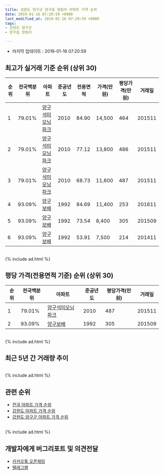 ```yaml
---
title: 강원도 양구군 양구읍 정림리 아파트 가격 순위
date: 2019-01-16 07:20:59 +0900
last_modified_at: 2019-01-16 07:20:59 +0900
tags:
- 강원도 양구군
- 양구읍 정림리

---
```


* 마지막 업데이트 : 2019-01-16 07:20:59

## 최고가 실거래 기준 순위 (상위 30)


|순위|전국백분위|아파트|준공년도|전용면적|가격(만원)|평당가격(만원)|거래일|
|---|---|---|---|---|---|---|---|
|1|79.01%|[양구석미모닝파크](https://search.naver.com/search.naver?query=%EA%B0%95%EC%9B%90%EB%8F%84+%EC%96%91%EA%B5%AC%EA%B5%B0+%EC%96%91%EA%B5%AC%EC%9D%8D+%EC%A0%95%EB%A6%BC%EB%A6%AC+%EC%96%91%EA%B5%AC%EC%84%9D%EB%AF%B8%EB%AA%A8%EB%8B%9D%ED%8C%8C%ED%81%AC)|2010|84.90|14,500|464|201511|
|2|79.01%|[양구석미모닝파크](https://search.naver.com/search.naver?query=%EA%B0%95%EC%9B%90%EB%8F%84+%EC%96%91%EA%B5%AC%EA%B5%B0+%EC%96%91%EA%B5%AC%EC%9D%8D+%EC%A0%95%EB%A6%BC%EB%A6%AC+%EC%96%91%EA%B5%AC%EC%84%9D%EB%AF%B8%EB%AA%A8%EB%8B%9D%ED%8C%8C%ED%81%AC)|2010|77.12|13,800|486|201511|
|3|79.01%|[양구석미모닝파크](https://search.naver.com/search.naver?query=%EA%B0%95%EC%9B%90%EB%8F%84+%EC%96%91%EA%B5%AC%EA%B5%B0+%EC%96%91%EA%B5%AC%EC%9D%8D+%EC%A0%95%EB%A6%BC%EB%A6%AC+%EC%96%91%EA%B5%AC%EC%84%9D%EB%AF%B8%EB%AA%A8%EB%8B%9D%ED%8C%8C%ED%81%AC)|2010|68.73|11,600|487|201511|
|4|93.09%|[양구보배](https://search.naver.com/search.naver?query=%EA%B0%95%EC%9B%90%EB%8F%84+%EC%96%91%EA%B5%AC%EA%B5%B0+%EC%96%91%EA%B5%AC%EC%9D%8D+%EC%A0%95%EB%A6%BC%EB%A6%AC+%EC%96%91%EA%B5%AC%EB%B3%B4%EB%B0%B0)|1992|84.69|11,400|253|201611|
|5|93.09%|[양구보배](https://search.naver.com/search.naver?query=%EA%B0%95%EC%9B%90%EB%8F%84+%EC%96%91%EA%B5%AC%EA%B5%B0+%EC%96%91%EA%B5%AC%EC%9D%8D+%EC%A0%95%EB%A6%BC%EB%A6%AC+%EC%96%91%EA%B5%AC%EB%B3%B4%EB%B0%B0)|1992|73.54|8,400|305|201509|
|6|93.09%|[양구보배](https://search.naver.com/search.naver?query=%EA%B0%95%EC%9B%90%EB%8F%84+%EC%96%91%EA%B5%AC%EA%B5%B0+%EC%96%91%EA%B5%AC%EC%9D%8D+%EC%A0%95%EB%A6%BC%EB%A6%AC+%EC%96%91%EA%B5%AC%EB%B3%B4%EB%B0%B0)|1992|53.91|7,500|214|201411|


<br>
{% include ad.html %}
<br>

## 평당 가격(전용면적 기준) 순위 (상위 30)


|순위|전국백분위|아파트|준공년도|평당가격(만원)|거래일|
|---|---|---|---|---|---|
|1|79.01%|[양구석미모닝파크](https://search.naver.com/search.naver?query=%EA%B0%95%EC%9B%90%EB%8F%84+%EC%96%91%EA%B5%AC%EA%B5%B0+%EC%96%91%EA%B5%AC%EC%9D%8D+%EC%A0%95%EB%A6%BC%EB%A6%AC+%EC%96%91%EA%B5%AC%EC%84%9D%EB%AF%B8%EB%AA%A8%EB%8B%9D%ED%8C%8C%ED%81%AC)|2010|487|201511|
|2|93.09%|[양구보배](https://search.naver.com/search.naver?query=%EA%B0%95%EC%9B%90%EB%8F%84+%EC%96%91%EA%B5%AC%EA%B5%B0+%EC%96%91%EA%B5%AC%EC%9D%8D+%EC%A0%95%EB%A6%BC%EB%A6%AC+%EC%96%91%EA%B5%AC%EB%B3%B4%EB%B0%B0)|1992|305|201509|


<br>
{% include ad.html %}
<br>

## 최근 5년 간 거래량 추이


<div style="width:100%;">
    <canvas id="deal_progress" height="250"></canvas>
</div>

<script>
new Chart(document.getElementById("deal_progress"), {
    type: 'line',
    data: {
        labels: ['201401','201402','201403','201404','201405','201406','201407','201408','201409','201410','201411','201412','201501','201502','201503','201504','201505','201506','201507','201508','201509','201510','201511','201512','201601','201602','201603','201604','201605','201606','201607','201608','201609','201610','201611','201612','201701','201702','201703','201704','201705','201706','201707','201708','201709','201710','201711','201712','201801','201802','201803','201804','201805','201806','201807','201808','201809','201810','201811','201812','201901'],
        datasets: [{
            label: '실거래 수',
            pointRadius: 1,
            data: [1, 0, 1, 0, 0, 0, 0, 1, 0, 0, 3, 0, 0, 0, 1, 0, 3, 3, 1, 1, 2, 1, 32, 1, 0, 0, 0, 0, 0, 1, 0, 0, 0, 1, 1, 17, 1, 0, 0, 1, 1, 0, 0, 0, 1, 1, 1, 11, 1, 1, 1, 1, 0, 29, 0, 1, 3, 0, 1, 0, 0],
            borderColor: "rgba(255, 201, 14, 1)",
            backgroundColor: "rgba(255, 201, 14, 0.5)",
            fill: true,
        }]
    },
    options: {
        responsive: true,
        title: {
            display: true,
            text: '5년간 거래량 추이'
        },
        tooltips: {
            mode: 'index',
            intersect: false,
        },
        hover: {
            mode: 'nearest',
            intersect: true
        },
        scales: {
            xAxes: [{
                display: true,
                scaleLabel: {
                    display: true,
                    labelString: '년/월'
                }
            }],
            yAxes: [{
                display: true,
                ticks: {
                    suggestedMin: 0,
                },
                scaleLabel: {
                    display: true,
                    labelString: '실거래 수'
                }
            }]
        }
    }
});

</script>


<br>
{% include ad.html %}
<br>

## 관련 순위

- [전국 아파트 가격 순위](https://inasie.github.io/apt-ranking/전국)
- [강원도 아파트 가격 순위](https://inasie.github.io/apt-ranking/강원도)
- [강원도 양구군 아파트 가격 순위](https://inasie.github.io/apt-ranking/강원도-양구군)


<br>
{% include ad.html %}
<br>

## 개발자에게 버그리포트 및 의견전달

- [카카오톡 오픈채팅](https://open.kakao.com/o/gLJUAP4)
- [텔레그램](https://t.me/inasie)

